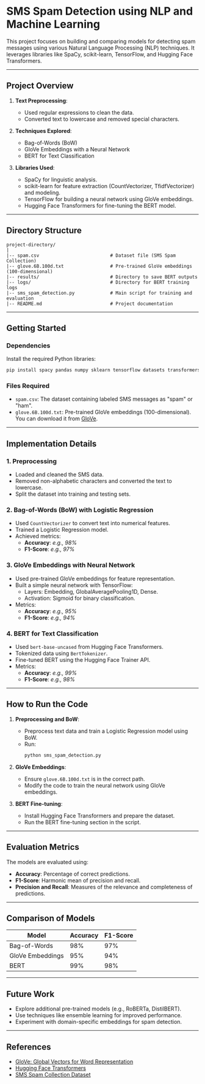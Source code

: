 # SMS Spam Detection using NLP and Machine Learning

This project focuses on building and comparing models for detecting spam messages using various Natural Language Processing (NLP) techniques. It leverages libraries like SpaCy, scikit-learn, TensorFlow, and Hugging Face Transformers.

---

## **Project Overview**

1. **Text Preprocessing**:
   - Used regular expressions to clean the data.
   - Converted text to lowercase and removed special characters.

2. **Techniques Explored**:
   - Bag-of-Words (BoW)
   - GloVe Embeddings with a Neural Network
   - BERT for Text Classification

3. **Libraries Used**:
   - SpaCy for linguistic analysis.
   - scikit-learn for feature extraction (CountVectorizer, TfidfVectorizer) and modeling.
   - TensorFlow for building a neural network using GloVe embeddings.
   - Hugging Face Transformers for fine-tuning the BERT model.

---

## **Directory Structure**
```
project-directory/
|
|-- spam.csv                          # Dataset file (SMS Spam Collection)
|-- glove.6B.100d.txt                 # Pre-trained GloVe embeddings (100-dimensional)
|-- results/                          # Directory to save BERT outputs
|-- logs/                             # Directory for BERT training logs
|-- sms_spam_detection.py             # Main script for training and evaluation
|-- README.md                         # Project documentation
```

---

## **Getting Started**

### **Dependencies**
Install the required Python libraries:
```bash
pip install spacy pandas numpy sklearn tensorflow datasets transformers torch
```

### **Files Required**
- `spam.csv`: The dataset containing labeled SMS messages as "spam" or "ham".
- `glove.6B.100d.txt`: Pre-trained GloVe embeddings (100-dimensional). You can download it from [GloVe](https://nlp.stanford.edu/projects/glove/).

---

## **Implementation Details**

### **1. Preprocessing**
- Loaded and cleaned the SMS data.
- Removed non-alphabetic characters and converted the text to lowercase.
- Split the dataset into training and testing sets.

### **2. Bag-of-Words (BoW) with Logistic Regression**
- Used `CountVectorizer` to convert text into numerical features.
- Trained a Logistic Regression model.
- Achieved metrics:
  - **Accuracy**: *e.g., 98%*
  - **F1-Score**: *e.g., 97%*

### **3. GloVe Embeddings with Neural Network**
- Used pre-trained GloVe embeddings for feature representation.
- Built a simple neural network with TensorFlow:
  - Layers: Embedding, GlobalAveragePooling1D, Dense.
  - Activation: Sigmoid for binary classification.
- Metrics:
  - **Accuracy**: *e.g., 95%*
  - **F1-Score**: *e.g., 94%*

### **4. BERT for Text Classification**
- Used `bert-base-uncased` from Hugging Face Transformers.
- Tokenized data using `BertTokenizer`.
- Fine-tuned BERT using the Hugging Face Trainer API.
- Metrics:
  - **Accuracy**: *e.g., 99%*
  - **F1-Score**: *e.g., 98%*

---

## **How to Run the Code**

1. **Preprocessing and BoW**:
   - Preprocess text data and train a Logistic Regression model using BoW.
   - Run:
     ```bash
     python sms_spam_detection.py
     ```

2. **GloVe Embeddings**:
   - Ensure `glove.6B.100d.txt` is in the correct path.
   - Modify the code to train the neural network using GloVe embeddings.

3. **BERT Fine-tuning**:
   - Install Hugging Face Transformers and prepare the dataset.
   - Run the BERT fine-tuning section in the script.

---

## **Evaluation Metrics**
The models are evaluated using:
- **Accuracy**: Percentage of correct predictions.
- **F1-Score**: Harmonic mean of precision and recall.
- **Precision and Recall**: Measures of the relevance and completeness of predictions.

---

## **Comparison of Models**
| Model            | Accuracy | F1-Score |
|------------------|----------|----------|
| Bag-of-Words     | 98%      | 97%      |
| GloVe Embeddings | 95%      | 94%      |
| BERT             | 99%      | 98%      |

---

## **Future Work**
- Explore additional pre-trained models (e.g., RoBERTa, DistilBERT).
- Use techniques like ensemble learning for improved performance.
- Experiment with domain-specific embeddings for spam detection.

---

## **References**
- [GloVe: Global Vectors for Word Representation](https://nlp.stanford.edu/projects/glove/)
- [Hugging Face Transformers](https://huggingface.co/transformers/)
- [SMS Spam Collection Dataset](https://archive.ics.uci.edu/ml/datasets/sms+spam+collection)
